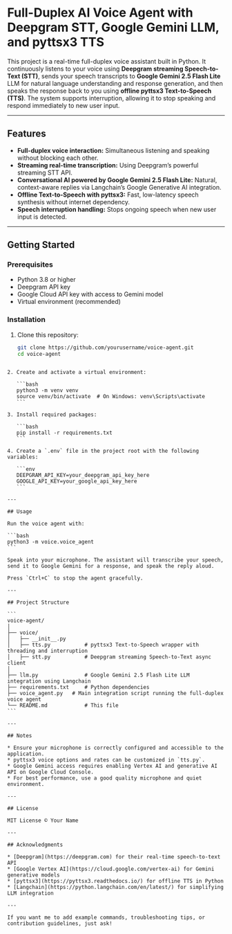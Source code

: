# Full-Duplex AI Voice Agent with Deepgram STT, Google Gemini LLM, and pyttsx3 TTS


This project is a real-time full-duplex voice assistant built in Python. It continuously listens to your voice using **Deepgram streaming Speech-to-Text (STT)**, sends your speech transcripts to **Google Gemini 2.5 Flash Lite** LLM for natural language understanding and response generation, and then speaks the response back to you using **offline pyttsx3 Text-to-Speech (TTS)**. The system supports interruption, allowing it to stop speaking and respond immediately to new user input.

---

## Features

- **Full-duplex voice interaction:** Simultaneous listening and speaking without blocking each other.  
- **Streaming real-time transcription:** Using Deepgram’s powerful streaming STT API.  
- **Conversational AI powered by Google Gemini 2.5 Flash Lite:** Natural, context-aware replies via Langchain’s Google Generative AI integration.  
- **Offline Text-to-Speech with pyttsx3:** Fast, low-latency speech synthesis without internet dependency.  
- **Speech interruption handling:** Stops ongoing speech when new user input is detected.  

---

## Getting Started

### Prerequisites

- Python 3.8 or higher  
- Deepgram API key  
- Google Cloud API key with access to Gemini model  
- Virtual environment (recommended)

### Installation

1. Clone this repository:

   ```bash
   git clone https://github.com/yourusername/voice-agent.git
   cd voice-agent
````

2. Create and activate a virtual environment:

   ```bash
   python3 -m venv venv
   source venv/bin/activate  # On Windows: venv\Scripts\activate
   ```

3. Install required packages:

   ```bash
   pip install -r requirements.txt
   ```

4. Create a `.env` file in the project root with the following variables:

   ```env
   DEEPGRAM_API_KEY=your_deepgram_api_key_here
   GOOGLE_API_KEY=your_google_api_key_here
   ```

---

## Usage

Run the voice agent with:

```bash
python3 -m voice.voice_agent
```

Speak into your microphone. The assistant will transcribe your speech, send it to Google Gemini for a response, and speak the reply aloud.

Press `Ctrl+C` to stop the agent gracefully.

---

## Project Structure

```
voice-agent/
│
├── voice/
│   ├── __init__.py
│   ├── tts.py           # pyttsx3 Text-to-Speech wrapper with threading and interruption
│   ├── stt.py           # Deepgram streaming Speech-to-Text async client
│
├── llm.py               # Google Gemini 2.5 Flash Lite LLM integration using Langchain
├── requirements.txt     # Python dependencies
├── voice_agent.py   # Main integration script running the full-duplex voice agent
└── README.md            # This file
```

---

## Notes

* Ensure your microphone is correctly configured and accessible to the application.
* pyttsx3 voice options and rates can be customized in `tts.py`.
* Google Gemini access requires enabling Vertex AI and generative AI API on Google Cloud Console.
* For best performance, use a good quality microphone and quiet environment.

---

## License

MIT License © Your Name

---

## Acknowledgments

* [Deepgram](https://deepgram.com) for their real-time speech-to-text API
* [Google Vertex AI](https://cloud.google.com/vertex-ai) for Gemini generative models
* [pyttsx3](https://pyttsx3.readthedocs.io/) for offline TTS in Python
* [Langchain](https://python.langchain.com/en/latest/) for simplifying LLM integration

---

If you want me to add example commands, troubleshooting tips, or contribution guidelines, just ask!

